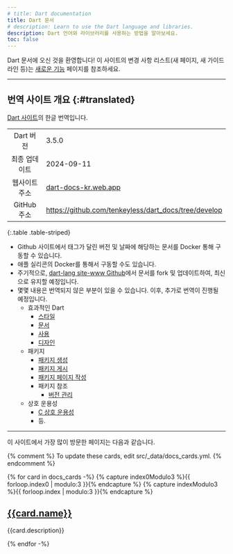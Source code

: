 ```yaml
---
# title: Dart documentation
title: Dart 문서
# description: Learn to use the Dart language and libraries.
description: Dart 언어와 라이브러리를 사용하는 방법을 알아보세요.
toc: false
---
```


Dart 문서에 오신 것을 환영합니다! 
이 사이트의 변경 사항 리스트(새 페이지, 새 가이드라인 등)는 [새로운 기능][What's new] 페이지를 참조하세요.

[What's new]: /guides/whats-new

---

## 번역 사이트 개요 {:#translated}

[Dart 사이트](https://dart.dev/)의 한글 번역입니다.

|       |      |
|:-----:|:----|
| Dart 버전 | 3.5.0 |
| 최종 업데이트 | 2024-09-11 |
| 웹사이트 주소 | [dart-docs-kr.web.app](https://dart-docs-kr.web.app/) |
| GitHub 주소 | <https://github.com/tenkeyless/dart_docs/tree/develop> |

{:.table .table-striped}

- Github 사이트에서 태그가 달린 버전 및 날짜에 해당하는 문서를 Docker 통해 구동할 수 있습니다.
- 애플 실리콘의 Docker를 통해서 구동할 수도 있습니다.
- 주기적으로, [dart-lang site-www Github](https://github.com/dart-lang/site-www)에서 문서를 fork 및 업데이트하여, 최신으로 유지할 예정입니다.
- 몇몇 내용은 번역되지 않은 부분이 있을 수 있습니다. 이후, 추가로 번역이 진행될 예정입니다.
  - 효과적인 Dart
    - [스타일](/effective-dart/style)
    - [문서](/effective-dart/documentation)
    - [사용](/effective-dart/usage)
    - [디자인](/effective-dart/design)
  - 패키지
    - [패키지 생성](/guides/libraries/create-packages)
    - [패키지 게시](/tools/pub/publishing)
    - [패키지 페이지 작성](/tools/pub/writing-package-pages)
    - 패키지 참조
      - [버전 관리](/tools/pub/versioning)
  - 상호 운용성
    - [C 상호 운용성](/interop/c-interop/)
    - 등.
---

이 사이트에서 가장 많이 방문한 페이지는 다음과 같습니다.

{% comment %}
To update these cards, edit src/_data/docs_cards.yml.
{% endcomment %}

<div class="card-grid">
{% for card in docs_cards -%}
  {% capture index0Modulo3 %}{{ forloop.index0 | modulo:3 }}{% endcapture %}
  {% capture indexModulo3 %}{{ forloop.index | modulo:3 }}{% endcapture %}
  <div class="card">
    <h2><a href="{{card.url}}">{{card.name}}</a></h2>
    <p>{{card.description}}</p>
  </div>
{% endfor -%}
</div>
